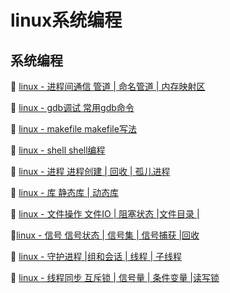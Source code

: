 # linux系统编程

## 系统编程

🔸 [linux - 进程间通信 管道 | 命名管道 | 内存映射区](https://blog.csdn.net/weixin_43791961/article/details/110730815)

🔸 [linux - gdb调试 常用gdb命令](https://blog.csdn.net/weixin_43791961/article/details/110790528)

🔸 [linux - makefile makefile写法](https://blog.csdn.net/weixin_43791961/article/details/110790530)

🔸 [linux - shell shell编程](https://blog.csdn.net/weixin_43791961/article/details/110790531)

🔸 [linux - 进程 进程创建 | 回收 | 孤儿进程](https://blog.csdn.net/weixin_43791961/article/details/110790535)

🔸 [linux - 库 静态库 | 动态库](https://blog.csdn.net/weixin_43791961/article/details/110790540)

🔸 [linux - 文件操作 文件IO | 阻塞状态  |文件目录 |](https://blog.csdn.net/weixin_43791961/article/details/110790543)

🔸[linux - 信号 信号状态 | 信号集 | 信号捕获 |回收](https://blog.csdn.net/weixin_43791961/article/details/110790569)

🔸 [linux - 守护进程 |组和会话 | 线程 | 子线程](https://blog.csdn.net/weixin_43791961/article/details/110848483)

🔸 [linux - 线程同步 互斥锁 | 信号量 | 条件变量 |读写锁](https://blog.csdn.net/weixin_43791961/article/details/110848507)







